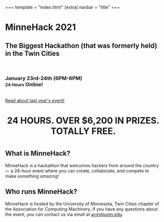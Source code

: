 +++
template = "index.html"
[extra]
navbar = "title"
+++

<div class="masthead">
    <div class="overlay">
        <div class="container">
            <h1 id="title">MinneHack 2021</h1>
            <h2 id="tagline">The Biggest Hackathon (that was formerly held) in the Twin Cities</h2>
            <p>&nbsp;</p>
            <h3 id="dates">
                January 23rd-24th (6PM-6PM)<br/>
                <small>24 Hours</small>
				Online!
				<!--<a href="https://goo.gl/maps/vC4Xz4CvBzr" style="color:#7777ff;">Memorial Union Great Hall</a>-->
            </h3>
            <br/>
            <a class="btn" href="http://acm.umn.edu/events/finalists/minnehack-2020/">Read about last year's event!</a>
        </div>
    </div>
</div>

<div class="container">
    <h1 style="text-align: center; margin-bottom: 1.5em;">24&nbsp;HOURS. OVER&nbsp;$6,200&nbsp;IN&nbsp;PRIZES. TOTALLY&nbsp;<span title="minus travel lol">FREE</span>.</h1>
    <div class="row" id="faq">
        <div class="col-6">
            <div class="box">
                <h2>What is MinneHack?</h2>
                <div>
                    <p>MinneHack is a hackathon that welcomes hackers from around the country &mdash; a 24-hour event where you
                        can create, collaborate, and compete to make something amazing!</p>
                </div>
            </div>
        </div>
        <div class="col-6">
            <div class="box">
                <h2>Who runs MinneHack?</h2>
                <div>
                    <p>MinneHack is hosted by the University of Minnesota, Twin Cities chapter of the Association for Computing Machinery. If you have any questions about the event, you can contact us via email at <a href="mailto:acm@umn.edu">acm@umn.edu</a>.</p>
                </div>
            </div>
        </div>
    </div>
</div>
